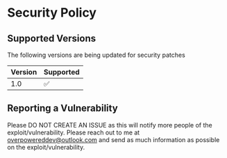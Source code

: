 # Security Policy

## Supported Versions 
The following versions are being updated for security patches

| Version | Supported          |
| ------- | ------------------ |
| 1.0     | :white_check_mark: |

## Reporting a Vulnerability
Please DO NOT CREATE AN ISSUE as this will notify more people of the exploit/vulnerability. Please reach out to me at overpowereddev@outlook.com and send as much information as possible on the exploit/vulnerability.

